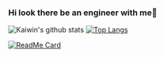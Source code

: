 ### Hi look there be an engineer with me👋

<!--
**zhaokaiwin/zhaokaiwin** is a ✨ _special_ ✨ repository because its `README.md` (this file) appears on your GitHub profile.

Here are some ideas to get you started:

- 🔭 I’m currently working on ...
- 🌱 I’m currently learning ...
- 👯 I’m looking to collaborate on ...
- 🤔 I’m looking for help with ...
- 💬 Ask me about ...
- 📫 How to reach me: ...
- 😄 Pronouns: ...
- ⚡ Fun fact: ...
-->
![Kaiwin's github stats](https://github-readme-stats.vercel.app/api?username=zhaokaiwin&show_icons=true&theme=synthwave)
[![Top Langs](https://github-readme-stats.vercel.app/api/top-langs/?username=zhaokaiwin&langs_count=8&show_icons=true&theme=cobalt)](https://github.com/anuraghazra/github-readme-stats)

[![ReadMe Card](https://github-readme-stats.vercel.app/api/pin/?username=anuraghazra&repo=github-readme-stats)](https://github.com/anuraghazra/github-readme-stats)
